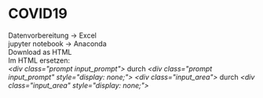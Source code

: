 # COVID19

Datenvorbereitung -> Excel  
jupyter notebook -> Anaconda  
Download as HTML  
Im HTML ersetzen:  
*\<div class="prompt input_prompt">* durch *\<div class="prompt input_prompt" style="display: none;">*
*\<div class="input_area">* durch *\<div class="input_area" style="display: none;">*
